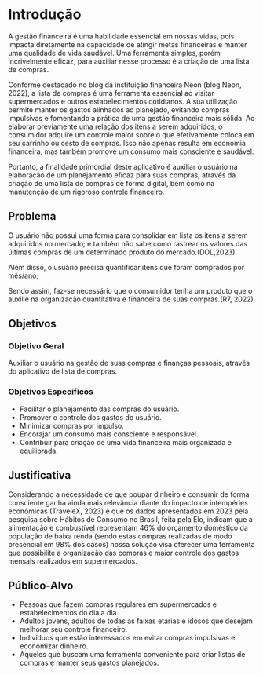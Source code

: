 # Introdução

A gestão financeira é uma habilidade essencial em nossas vidas, pois impacta diretamente na capacidade de atingir metas financeiras e manter uma qualidade de vida saudável. Uma ferramenta simples, porém incrivelmente eficaz, para auxiliar nesse processo é a criação de uma lista de compras. 

Conforme destacado no blog da instituição financeira Neon (blog Neon, 2022), a lista de compras é uma ferramenta essencial ao visitar supermercados e outros estabelecimentos cotidianos. A sua utilização permite manter os gastos alinhados ao planejado, evitando compras impulsivas e fomentando a prática de uma gestão financeira mais sólida. Ao elaborar previamente uma relação dos itens a serem adquiridos, o consumidor adquire um controle maior sobre o que efetivamente coloca em seu carrinho ou cesto de compras. Isso não apenas resulta em economia financeira, mas também promove um consumo mais consciente e saudável.

Portanto, a finalidade primordial deste aplicativo é auxiliar o usuário na elaboração de um planejamento eficaz para suas compras, através da criação de uma lista de compras de forma digital, bem como na manutenção de um rigoroso controle financeiro.

## Problema
O usuário não possui uma forma para consolidar em lista os itens a serem adquiridos no mercado; e também não sabe como rastrear os valores das últimas compras de um determinado produto do mercado.(DOL,2023).

Além disso, o usuário precisa quantificar itens que foram comprados por mês/ano;

Sendo assim, faz-se necessário que o consumidor tenha um produto que o auxilie na organização quantitativa e financeira de suas compras.(R7, 2022)

## Objetivos

### Objetivo Geral
Auxiliar o usuário na gestão de suas compras e finanças pessoais, através do aplicativo de lista de compras.

### Objetivos Específicos

* Facilitar o planejamento das compras do usuário.
* Promover o controle dos gastos do usuário.
* Minimizar compras por impulso.
* Encorajar um consumo mais consciente e responsável.
* Contribuir para criação de uma vida financeira mais organizada e equilibrada.

## Justificativa

Considerando a necessidade de que poupar dinheiro e consumir de forma consciente ganha ainda mais relevância diante do impacto de intempéries econômicas (TraveleX, 2023) e que os dados apresentados em 2023 pela pesquisa sobre Hábitos de Consumo no Brasil, feita pela Elo, indicam que a alimentação e combustível representam 46% do orçamento doméstico da população de baixa renda (sendo estas compras realizadas de modo presencial em 98% dos casos) nossa solução visa oferecer uma ferramenta que possibilite a organização das compras e maior controle dos gastos mensais realizados em supermercados.

## Público-Alvo

* Pessoas que fazem compras regulares em supermercados e estabelecimentos do dia a dia.
* Adultos jovens, adultos de todas as faixas etárias e idosos que desejam melhorar seu controle financeiro.
* Indivíduos que estão interessados em evitar compras impulsivas e economizar dinheiro.
* Aqueles que buscam uma ferramenta conveniente para criar listas de compras e manter seus gastos planejados.